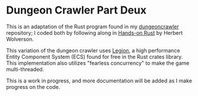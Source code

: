 # Dungeon Crawler Part Deux

This is an adaptation of the Rust program found in my [dungeoncrawler](https://github.com/jdjaustin/dungeoncrawler) repository; I coded both by following along in [Hands-on Rust](https://pragprog.com/titles/hwrust/hands-on-rust/) by Herbert Wolverson.

This variation of the dungeon crawler uses [Legion](https://github.com/amethyst/legion), a high performance Entity Component System (ECS) found for free in the Rust crates library. This implementation also utilizes "fearless concurrency" to make the game multi-threaded.

This is a work in progress, and more documentation will be added as I make progress on the code.